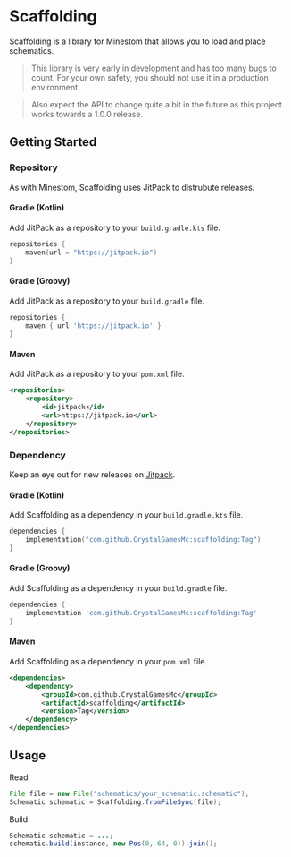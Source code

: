 # Scaffolding

Scaffolding is a library for Minestom that allows you to load and place schematics.
> This library is very early in development and has too many bugs to count. For your own safety, you should not use it in a production environment.

> Also expect the API to change quite a bit in the future as this project works towards a 1.0.0 release.

## Getting Started

### Repository

As with Minestom, Scaffolding uses JitPack to distrubute releases.

#### Gradle (Kotlin)
Add JitPack as a repository to your ```build.gradle.kts``` file.
```kotlin
repositories {
    maven(url = "https://jitpack.io")
}
```

#### Gradle (Groovy)
Add JitPack as a repository to your ```build.gradle``` file.
```groovy
repositories {
    maven { url 'https://jitpack.io' }
}
```

#### Maven
Add JitPack as a repository to your ```pom.xml``` file.
```xml
<repositories>
    <repository>
        <id>jitpack</id>
        <url>https://jitpack.io</url>
    </repository>
</repositories>
```

### Dependency

Keep an eye out for new releases on [Jitpack](https://jitpack.io/#CrystalGamesMc/scaffolding).

#### Gradle (Kotlin)
Add Scaffolding as a dependency in your ```build.gradle.kts``` file.
```kts
dependencies {
    implementation("com.github.CrystalGamesMc:scaffolding:Tag")
}
```

#### Gradle (Groovy)
Add Scaffolding as a dependency in your ```build.gradle``` file.
```groovy
dependencies {
    implementation 'com.github.CrystalGamesMc:scaffolding:Tag'
}
```

#### Maven
Add Scaffolding as a dependency in your ```pom.xml``` file.
```xml
<dependencies>
    <dependency>
        <groupId>com.github.CrystalGamesMc</groupId>
        <artifactId>scaffolding</artifactId>
        <version>Tag</version>
    </dependency>
</dependencies>
```

## Usage
Read
```java
File file = new File("schematics/your_schematic.schematic");
Schematic schematic = Scaffolding.fromFileSync(file);
```

Build
```java
Schematic schematic = ...;
schematic.build(instance, new Pos(0, 64, 0)).join();
```
